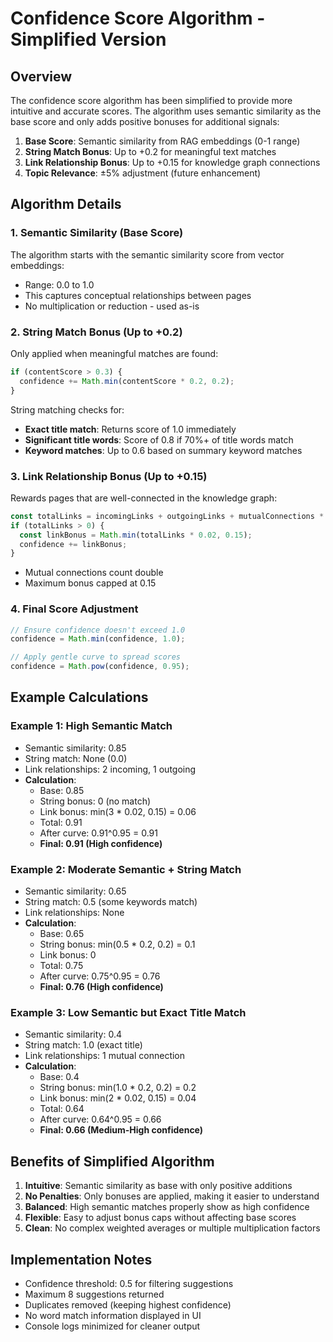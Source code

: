 # Confidence Score Algorithm - Simplified Version

## Overview

The confidence score algorithm has been simplified to provide more intuitive and accurate scores. The algorithm uses semantic similarity as the base score and only adds positive bonuses for additional signals:

1. **Base Score**: Semantic similarity from RAG embeddings (0-1 range)
2. **String Match Bonus**: Up to +0.2 for meaningful text matches
3. **Link Relationship Bonus**: Up to +0.15 for knowledge graph connections
4. **Topic Relevance**: ±5% adjustment (future enhancement)

## Algorithm Details

### 1. Semantic Similarity (Base Score)

The algorithm starts with the semantic similarity score from vector embeddings:

- Range: 0.0 to 1.0
- This captures conceptual relationships between pages
- No multiplication or reduction - used as-is

### 2. String Match Bonus (Up to +0.2)

Only applied when meaningful matches are found:

```typescript
if (contentScore > 0.3) {
  confidence += Math.min(contentScore * 0.2, 0.2);
}
```

String matching checks for:

- **Exact title match**: Returns score of 1.0 immediately
- **Significant title words**: Score of 0.8 if 70%+ of title words match
- **Keyword matches**: Up to 0.6 based on summary keyword matches

### 3. Link Relationship Bonus (Up to +0.15)

Rewards pages that are well-connected in the knowledge graph:

```typescript
const totalLinks = incomingLinks + outgoingLinks + mutualConnections * 2;
if (totalLinks > 0) {
  const linkBonus = Math.min(totalLinks * 0.02, 0.15);
  confidence += linkBonus;
}
```

- Mutual connections count double
- Maximum bonus capped at 0.15

### 4. Final Score Adjustment

```typescript
// Ensure confidence doesn't exceed 1.0
confidence = Math.min(confidence, 1.0);

// Apply gentle curve to spread scores
confidence = Math.pow(confidence, 0.95);
```

## Example Calculations

### Example 1: High Semantic Match

- Semantic similarity: 0.85
- String match: None (0.0)
- Link relationships: 2 incoming, 1 outgoing
- **Calculation**:
  - Base: 0.85
  - String bonus: 0 (no match)
  - Link bonus: min(3 \* 0.02, 0.15) = 0.06
  - Total: 0.91
  - After curve: 0.91^0.95 = 0.91
  - **Final: 0.91 (High confidence)**

### Example 2: Moderate Semantic + String Match

- Semantic similarity: 0.65
- String match: 0.5 (some keywords match)
- Link relationships: None
- **Calculation**:
  - Base: 0.65
  - String bonus: min(0.5 \* 0.2, 0.2) = 0.1
  - Link bonus: 0
  - Total: 0.75
  - After curve: 0.75^0.95 = 0.76
  - **Final: 0.76 (High confidence)**

### Example 3: Low Semantic but Exact Title Match

- Semantic similarity: 0.4
- String match: 1.0 (exact title)
- Link relationships: 1 mutual connection
- **Calculation**:
  - Base: 0.4
  - String bonus: min(1.0 \* 0.2, 0.2) = 0.2
  - Link bonus: min(2 \* 0.02, 0.15) = 0.04
  - Total: 0.64
  - After curve: 0.64^0.95 = 0.66
  - **Final: 0.66 (Medium-High confidence)**

## Benefits of Simplified Algorithm

1. **Intuitive**: Semantic similarity as base with only positive additions
2. **No Penalties**: Only bonuses are applied, making it easier to understand
3. **Balanced**: High semantic matches properly show as high confidence
4. **Flexible**: Easy to adjust bonus caps without affecting base scores
5. **Clean**: No complex weighted averages or multiple multiplication factors

## Implementation Notes

- Confidence threshold: 0.5 for filtering suggestions
- Maximum 8 suggestions returned
- Duplicates removed (keeping highest confidence)
- No word match information displayed in UI
- Console logs minimized for cleaner output

